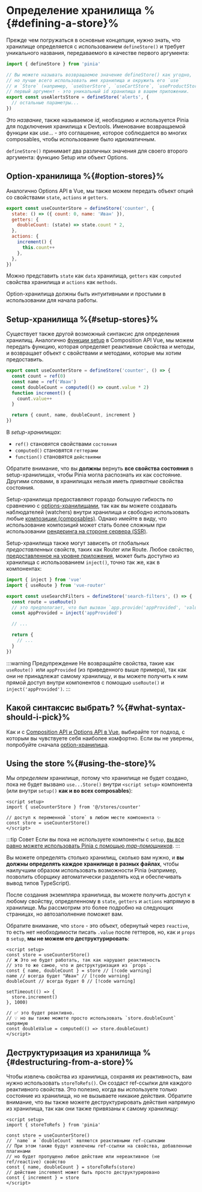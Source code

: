 # Определение хранилища %{#defining-a-store}%

<VueSchoolLink
  href="https://vueschool.io/lessons/define-your-first-pinia-store"
  title="Узнайте, как определять и использовать хранилища в Pinia"
/>

Прежде чем погружаться в основные концепции, нужно знать, что хранилище определяется с использованием `defineStore()` и требует уникального названия, передаваемого в качестве первого аргумента:

```js
import { defineStore } from 'pinia'

// Вы можете называть возвращаемое значение defineStore() как угодно,
// но лучше всего использовать имя хранилища и окружить его `use`
// и `Store` (например, `useUserStore`, `useCartStore`, `useProductStore`)
// первый аргумент - это уникальный id хранилища в вашем приложении.
export const useAlertsStore = defineStore('alerts', {
  // остальные параметры...
})
```

Это _название_, также называемое _id_, необходимо и используется Pinia для подключения хранилища к Devtools. Именование возвращаемой функции как _use..._ - это соглашение, которое соблюдается во многих composables, чтобы использование было идиоматичным.

`defineStore()` принимает два различных значения для своего второго аргумента: функцию Setup или объект Options.

## Option-хранилища %{#option-stores}%

Аналогично Options API в Vue, мы также можем передать объект опций со свойствами `state`, `actions` и `getters`.

```js {2-10}
export const useCounterStore = defineStore('counter', {
  state: () => ({ count: 0, name: 'Иван' }),
  getters: {
    doubleCount: (state) => state.count * 2,
  },
  actions: {
    increment() {
      this.count++
    },
  },
})
```

Можно представить `state` как `data` хранилища, `getters` как `computed` свойства хранилища и `actions` как `methods`.

Option-хранилища должны быть интуитивными и простыми в использовании для начала работы.

## Setup-хранилища %{#setup-stores}%

Существует также другой возможный синтаксис для определения хранилищ. Аналогично [функции setup](https://vuejs.org/api/composition-api-setup.html) в Composition API Vue, мы можем передать функцию, которая определяет реактивные свойства и методы, и возвращает объект с свойствами и методами, которые мы хотим предоставить.

```js
export const useCounterStore = defineStore('counter', () => {
  const count = ref(0)
  const name = ref('Иван')
  const doubleCount = computed(() => count.value * 2)
  function increment() {
    count.value++
  }

  return { count, name, doubleCount, increment }
})
```

В _setup-хранилищах_:

- `ref()` становятся свойствами `состояния`
- `computed()` становятся `геттерами`
- `function()` становятся `действиями`

Обратите внимание, что вы **должны** вернуть **все свойства состояния** в setup-хранилищах, чтобы Pinia могла распознать их как состояние. Другими словами, в хранилищах нельзя иметь _приватные_ свойства состояния.

Setup-хранилища предоставляют гораздо большую гибкость по сравнению с [options-хранилищами](#option-stores), так как вы можете создавать наблюдателей (watchers) внутри хранилища и свободно использовать любые [композиции (composables)](https://vuejs.org/guide/reusability/composables.html#composables). Однако имейте в виду, что использование композиций может стать более сложным при использовании [рендеринга на стороне сервера (SSR)](../cookbook/composables.md).

Setup-хранилища также могут зависеть от глобальных _предоставленных_ свойств, таких как Router или Route. Любое свойство, [предоставленное на уровне приложения](https://vuejs.org/api/application.html#app-provide), может быть доступно из хранилища с использованием `inject()`, точно так же, как в компонентах:

```ts
import { inject } from 'vue'
import { useRoute } from 'vue-router'

export const useSearchFilters = defineStore('search-filters', () => {
  const route = useRoute()
  // это предполагает, что был вызван `app.provide('appProvided', 'value')`
  const appProvided = inject('appProvided')

  // ...

  return {
    // ...
  }
})
```

:::warning Предупреждение
Не возвращайте свойства, такие как `useRoute() `или `appProvided` (из приведенного выше примера), так как они не принадлежат самому хранилищу, и вы можете получить к ним прямой доступ внутри компонентов с помощью `useRoute()` и `inject('appProvided')`.
:::

## Какой синтаксис выбрать? %{#what-syntax-should-i-pick}%

Как и с [Composition API и Options API в Vue](https://vuejs.org/guide/introduction.html#which-to-choose), выбирайте тот подход, с которым вы чувствуете себя наиболее комфортно. Если вы не уверены, попробуйте сначала [option-хранилища](#option-stores).

## Using the store %{#using-the-store}%

Мы _определяем_ хранилище, потому что хранилище не будет создано, пока не будет вызвано `use...Store()` внутри `<script setup>` компонента (или внутри `setup()` **как и во всех composables**):

```vue
<script setup>
import { useCounterStore } from '@/stores/counter'

// доступ к переменной `store` в любом месте компонента ✨
const store = useCounterStore()
</script>
```

:::tip Совет
Если вы пока не используете компоненты с `setup`, [вы все равно можете использовать Pinia с помощью _map-помощников_](../cookbook/options-api.md).
:::

Вы можете определять столько хранилищ, сколько вам нужно, и **вы должны определять каждое хранилище в разных файлах**, чтобы наилучшим образом использовать возможности Pinia (например, позволить сборщику автоматически разделять код и обеспечивать вывод типов TypeScript).

После создания экземпляра хранилища, вы можете получить доступ к любому свойству, определенному в `state`, `getters` и `actions` напрямую в хранилище. Мы рассмотрим это более подробно на следующих страницах, но автозаполнение поможет вам.

Обратите внимание, что `store` - это объект, обернутый через `reactive`, то есть нет необходимости писать `.value` после геттеров, но, как и `props` в `setup`, **мы не можем его деструктурировать**:

```vue
<script setup>
const store = useCounterStore()
// ❌ Это не будет работать, так как нарушает реактивность
// это то же самое, что и деструктуризация из `props`.
const { name, doubleCount } = store // [!code warning]
name // всегда будет "Иван" // [!code warning]
doubleCount // всегда будет 0 // [!code warning]

setTimeout(() => {
  store.increment()
}, 1000)

// ✅ это будет реактивно.
// 💡 но вы также можете просто использовать `store.doubleCount` напрямую
const doubleValue = computed(() => store.doubleCount)
</script>
```

## Деструктуризация из хранилища %{#destructuring-from-a-store}%

Чтобы извлечь свойства из хранилища, сохраняя их реактивность, вам нужно использовать `storeToRefs()`. Он создаст ref-ссылки для каждого реактивного свойства. Это полезно, когда вы используете только состояние из хранилища, но не вызываете никакие действия. Обратите внимание, что вы также можете деструктурировать действия напрямую из хранилища, так как они также привязаны к самому хранилищу:

```vue
<script setup>
import { storeToRefs } from 'pinia'

const store = useCounterStore()
// `name` и `doubleCount` являются реактивными ref-ссылками
// При этом также будут извлечены ref-ссылки на свойства, добавленные плагинами
// но будет пропущено любое действие или нереактивное (не ref/reactive) свойство
const { name, doubleCount } = storeToRefs(store)
// действие increment может быть просто деструктурировано
const { increment } = store
</script>
```
